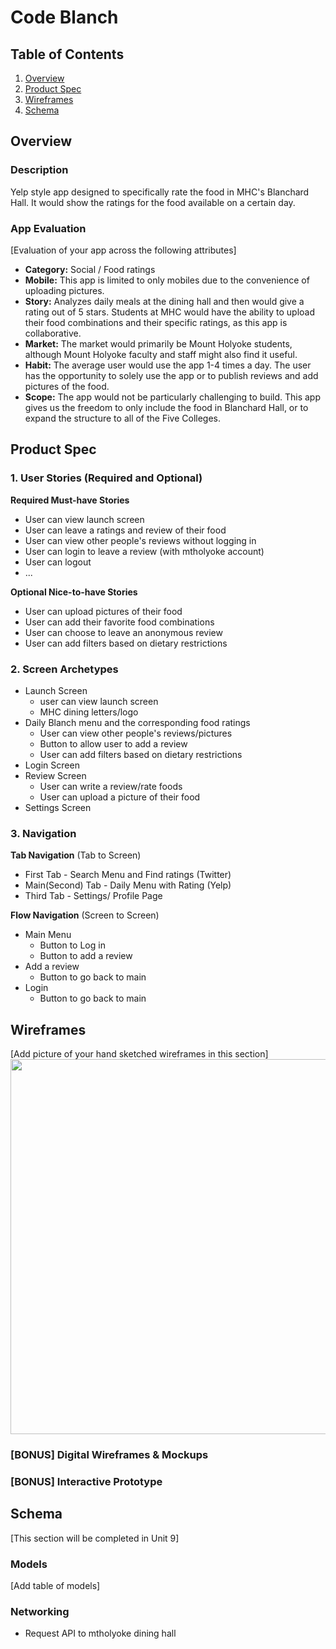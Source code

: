 # Code Blanch

## Table of Contents
1. [Overview](#Overview)
1. [Product Spec](#Product-Spec)
1. [Wireframes](#Wireframes)
2. [Schema](#Schema)

## Overview
### Description
Yelp style app designed to specifically rate the food in MHC's Blanchard Hall. It would show the ratings for the food available on a certain day. 

### App Evaluation
[Evaluation of your app across the following attributes]
- **Category:** Social / Food ratings 
- **Mobile:** This app is limited to only mobiles due to the convenience of uploading pictures. 
- **Story:** Analyzes daily meals at the dining hall and then would give a rating out of 5 stars. Students at MHC would have the ability to upload their food combinations and their specific ratings, as this app is collaborative.
- **Market:** The market would primarily be Mount Holyoke students, although Mount Holyoke faculty and staff might also find it useful. 
- **Habit:** The average user would use the app 1-4 times a day. The user has the opportunity to solely use the app or to publish reviews and add pictures of the food.
- **Scope:** The app would not be particularly challenging to build. This app gives us the freedom to only include the food in Blanchard Hall, or to expand the structure to all of the Five Colleges.

## Product Spec

### 1. User Stories (Required and Optional)

**Required Must-have Stories**

* User can view launch screen
* User can leave a ratings and review of their food
* User can view other people's reviews without logging in
* User can login to leave a review (with mtholyoke account)
* User can logout
* ...

**Optional Nice-to-have Stories**

* User can upload pictures of their food
* User can add their favorite food combinations
* User can choose to leave an anonymous review
* User can add filters based on dietary restrictions

### 2. Screen Archetypes

* Launch Screen
   * user can view launch screen
   * MHC dining letters/logo
* Daily Blanch menu and the corresponding food ratings
   * User can view other people's reviews/pictures
   * Button to allow user to add a review
   * User can add filters based on dietary restrictions
* Login Screen
* Review Screen 
    * User can write a review/rate foods
    * User can upload a picture of their food
* Settings Screen


### 3. Navigation

**Tab Navigation** (Tab to Screen)
* First Tab - Search Menu and Find ratings (Twitter)
* Main(Second) Tab -  Daily Menu with Rating (Yelp)
* Third Tab - Settings/ Profile Page 

**Flow Navigation** (Screen to Screen)

* Main Menu
   * Button to Log in 
   * Button to add a review
* Add a review
   * Button to go back to main
* Login
   * Button to go back to main

## Wireframes
[Add picture of your hand sketched wireframes in this section]
<img src="YOUR_WIREFRAME_IMAGE_URL" width=600>

### [BONUS] Digital Wireframes & Mockups

### [BONUS] Interactive Prototype

## Schema 
[This section will be completed in Unit 9]
### Models
[Add table of models]
### Networking
- Request API to mtholyoke dining hall
